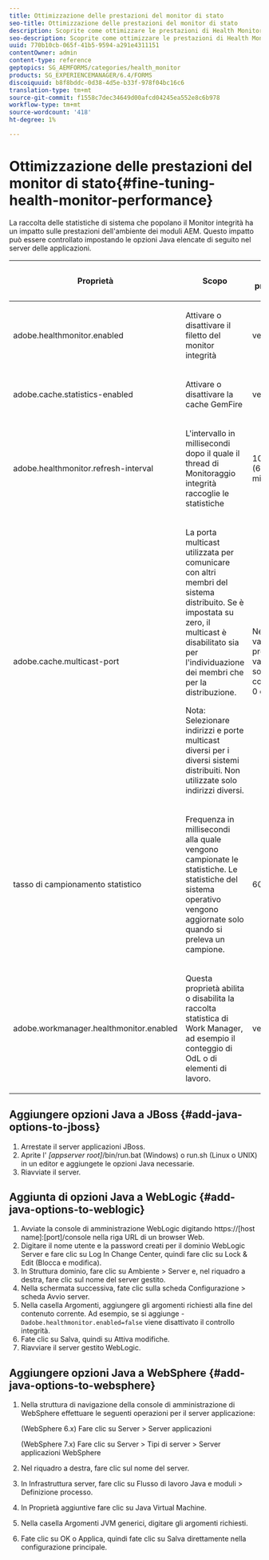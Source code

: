 ```yaml
---
title: Ottimizzazione delle prestazioni del monitor di stato
seo-title: Ottimizzazione delle prestazioni del monitor di stato
description: Scoprite come ottimizzare le prestazioni di Health Monitor
seo-description: Scoprite come ottimizzare le prestazioni di Health Monitor
uuid: 770b10cb-065f-41b5-9594-a291e4311151
contentOwner: admin
content-type: reference
geptopics: SG_AEMFORMS/categories/health_monitor
products: SG_EXPERIENCEMANAGER/6.4/FORMS
discoiquuid: b8f8bddc-0d38-4d5e-b33f-978f04bc16c6
translation-type: tm+mt
source-git-commit: f1558c7dec34649d00afcd04245ea552e8c6b978
workflow-type: tm+mt
source-wordcount: '418'
ht-degree: 1%

---
```



# Ottimizzazione delle prestazioni del monitor di stato{#fine-tuning-health-monitor-performance}

La raccolta delle statistiche di sistema che popolano il Monitor integrità ha un impatto sulle prestazioni dell&#39;ambiente dei moduli AEM. Questo impatto può essere controllato impostando le opzioni Java elencate di seguito nel server delle applicazioni.

<table> 
 <thead> 
  <tr> 
   <th><p>Proprietà</p></th> 
   <th><p>Scopo</p></th> 
   <th><p>Valore predefinito</p></th> 
  </tr> 
 </thead> 
 <tbody>
  <tr> 
   <td><p>adobe.healthmonitor.enabled</p></td> 
   <td><p>Attivare o disattivare il filetto del monitor integrità</p></td> 
   <td><p>vero</p></td> 
  </tr> 
  <tr> 
   <td><p>adobe.cache.statistics-enabled</p></td> 
   <td><p>Attivare o disattivare la cache GemFire</p></td> 
   <td><p>vero</p></td> 
  </tr> 
  <tr> 
   <td><p>adobe.healthmonitor.refresh-interval</p></td> 
   <td><p>L'intervallo in millisecondi dopo il quale il thread di Monitoraggio integrità raccoglie le statistiche</p></td> 
   <td><p>10 minuti (600.000 millisecondi)</p></td> 
  </tr> 
  <tr> 
   <td><p>adobe.cache.multicast-port</p></td> 
   <td><p>La porta multicast utilizzata per comunicare con altri membri del sistema distribuito. Se è impostata su zero, il multicast è disabilitato sia per l'individuazione dei membri che per la distribuzione. </p><p>Nota: Selezionare indirizzi e porte multicast diversi per i diversi sistemi distribuiti. Non utilizzate solo indirizzi diversi.</p></td> 
   <td><p>Nessun valore predefinito. I valori validi sono compresi tra 0 e 65535.</p></td> 
  </tr> 
  <tr> 
   <td><p>tasso di campionamento statistico</p></td> 
   <td><p>Frequenza in millisecondi alla quale vengono campionate le statistiche. Le statistiche del sistema operativo vengono aggiornate solo quando si preleva un campione.</p></td> 
   <td><p>600000</p></td> 
  </tr> 
  <tr> 
   <td><p>adobe.workmanager.healthmonitor.enabled</p></td> 
   <td><p>Questa proprietà abilita o disabilita la raccolta statistica di Work Manager, ad esempio il conteggio di OdL o di elementi di lavoro.</p></td> 
   <td><p>vero</p></td> 
  </tr> 
 </tbody> 
</table>

## Aggiungere opzioni Java a JBoss {#add-java-options-to-jboss}

1. Arrestate il server applicazioni JBoss.
1. Aprite l&#39; *[appserver root]*/bin/run.bat (Windows) o run.sh (Linux o UNIX) in un editor e aggiungete le opzioni Java necessarie.
1. Riavviate il server.

## Aggiunta di opzioni Java a WebLogic {#add-java-options-to-weblogic}

1. Avviate la console di amministrazione WebLogic digitando https://[host name]:[port]/console nella riga URL di un browser Web.
1. Digitare il nome utente e la password creati per il dominio WebLogic Server e fare clic su Log In Change Center, quindi fare clic su Lock &amp; Edit (Blocca e modifica).
1. In Struttura dominio, fare clic su Ambiente > Server e, nel riquadro a destra, fare clic sul nome del server gestito.
1. Nella schermata successiva, fate clic sulla scheda Configurazione > scheda Avvio server.
1. Nella casella Argomenti, aggiungere gli argomenti richiesti alla fine del contenuto corrente. Ad esempio, se si aggiunge - `Dadobe.healthmonitor.enabled=false` viene disattivato il controllo integrità.
1. Fate clic su Salva, quindi su Attiva modifiche.
1. Riavviare il server gestito WebLogic.

## Aggiungere opzioni Java a WebSphere {#add-java-options-to-websphere}

1. Nella struttura di navigazione della console di amministrazione di WebSphere effettuare le seguenti operazioni per il server applicazione:

   (WebSphere 6.x) Fare clic su Server > Server applicazioni

   (WebSphere 7.x) Fare clic su Server > Tipi di server > Server applicazioni WebSphere

1. Nel riquadro a destra, fare clic sul nome del server.
1. In Infrastruttura server, fare clic su Flusso di lavoro Java e moduli > Definizione processo.
1. In Proprietà aggiuntive fare clic su Java Virtual Machine.
1. Nella casella Argomenti JVM generici, digitare gli argomenti richiesti.
1. Fate clic su OK o Applica, quindi fate clic su Salva direttamente nella configurazione principale.

